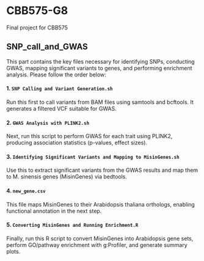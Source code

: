 # CBB575-G8
Final project for CBB575
## SNP_call_and_GWAS
This part contains the key files necessary for identifying SNPs, conducting GWAS, mapping significant variants to genes, and performing enrichment analysis. Please follow the order below:

#### 1. `SNP Calling and Variant Generation.sh`
Run this first to call variants from BAM files using samtools and bcftools. It generates a filtered VCF suitable for GWAS.

#### 2. `GWAS Analysis with PLINK2.sh`
Next, run this script to perform GWAS for each trait using PLINK2, producing association statistics (p-values, effect sizes).

#### 3. `Identifying Significant Variants and Mapping to MisinGenes.sh`
Use this to extract significant variants from the GWAS results and map them to M. sinensis genes (MisinGenes) via bedtools.

#### 4. `new_gene.csv`
This file maps MisinGenes to their Arabidopsis thaliana orthologs, enabling functional annotation in the next step.

#### 5. `Converting MisinGenes and Running Enrichment.R`
Finally, run this R script to convert MisinGenes into Arabidopsis gene sets, perform GO/pathway enrichment with g:Profiler, and generate summary plots.
